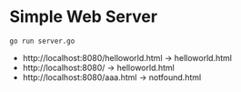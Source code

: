 # Simple Web Server

`go run server.go`

- http://localhost:8080/helloworld.html -> helloworld.html
- http://localhost:8080/ -> helloworld.html
- http://localhost:8080/aaa.html -> notfound.html
